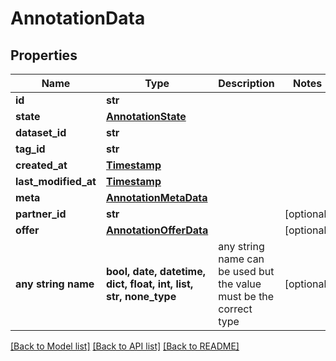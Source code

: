 # AnnotationData


## Properties
Name | Type | Description | Notes
------------ | ------------- | ------------- | -------------
**id** | **str** |  | 
**state** | [**AnnotationState**](AnnotationState.md) |  | 
**dataset_id** | **str** |  | 
**tag_id** | **str** |  | 
**created_at** | [**Timestamp**](Timestamp.md) |  | 
**last_modified_at** | [**Timestamp**](Timestamp.md) |  | 
**meta** | [**AnnotationMetaData**](AnnotationMetaData.md) |  | 
**partner_id** | **str** |  | [optional] 
**offer** | [**AnnotationOfferData**](AnnotationOfferData.md) |  | [optional] 
**any string name** | **bool, date, datetime, dict, float, int, list, str, none_type** | any string name can be used but the value must be the correct type | [optional]

[[Back to Model list]](../README.md#documentation-for-models) [[Back to API list]](../README.md#documentation-for-api-endpoints) [[Back to README]](../README.md)


